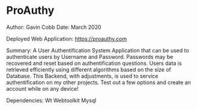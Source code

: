 # ProAuthy
Author: Gavin Cobb
Date: March 2020

Deployed Web Application: https://proauthy.com

Summary:
A User Authentification System Application that can be used to authenticate users by Username and Password. Passwords may be recovered and reset based on authentification questions. Users data is retrieved efficiently using different algorithms based on the size of Database. This Backend, with adjustments, is used to service authentification on my other projects. Test out a few options and create an account while on any device!

Dependencies:
Wt Webtoolkit
Mysql

